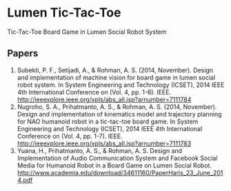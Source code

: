 # Lumen Tic-Tac-Toe
Tic-Tac-Toe Board Game in Lumen Social Robot System

## Papers

1. Subekti, P. F., Setijadi, A., & Rohman, A. S. (2014, November). Design and implementation of machine vision for board game in lumen social robot system. In System Engineering and Technology (ICSET), 2014 IEEE 4th International Conference on (Vol. 4, pp. 1-6). IEEE.
    http://ieeexplore.ieee.org/xpls/abs_all.jsp?arnumber=7111784
2. Nugroho, S. A., Prihatmanto, A. S., & Rohman, A. S. (2014, November). Design and implementation of kinematics model and trajectory planning for NAO humanoid robot in a tic-tac-toe board game. In System Engineering and Technology (ICSET), 2014 IEEE 4th International Conference on (Vol. 4, pp. 1-7). IEEE.
    http://ieeexplore.ieee.org/xpls/abs_all.jsp?arnumber=7111783
3. Yuana, H., Prihatmanto, A. S., & Rohman, A. S. Design and Implementation of Audio Communication System and Facebook Social Media for Humanoid Robot in a Board Game on Lumen Social Robot.
    http://www.academia.edu/download/34611160/PaperHaris_23_June_2014.pdf
